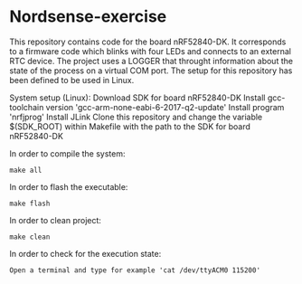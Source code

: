 # Nordsense-exercise
This repository contains code for the board nRF52840-DK. It corresponds to a firmware code which blinks with four LEDs and connects to an
external RTC device. The project uses a LOGGER that throught information about the state of the process on a virtual COM port.
The setup for this repository has been defined to be used in Linux.

System setup (Linux):
    Download SDK for board nRF52840-DK
    Install gcc-toolchain version 'gcc-arm-none-eabi-6-2017-q2-update'
    Install program 'nrfjprog'
    Install JLink
    Clone this repository and change the variable $(SDK_ROOT) within Makefile with the path to the SDK for board nRF52840-DK

In order to compile the system:

    make all

In order to flash the executable:

    make flash

In order to clean project:

    make clean

In order to check for the execution state:

    Open a terminal and type for example 'cat /dev/ttyACM0 115200'
